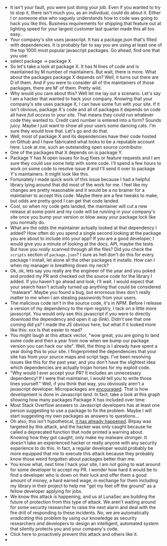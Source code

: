 - It isn't your fault, you were just doing your job. Even if you wanted to try to stop it, there isn't much you, as an individual, could do about it. Either I or someone else who vaguely understands how to code was going to hack you like this. Business requirements for shipping that feature out at lighting speed for your largest customer last quarter made this all too easy.
- Your company's site uses javascript. It has a package.json that's filled with dependencies. It is probably fair to say you are using at least one of the top 1000 most popular javascript packages. Go ahead, find one that you use:
- select package -> package X
- So let's take a look at package X. It has N lines of code and is maintained by M number of maintainers. But wait, there is more. What about the packages package X depends on? Well, it turns out there are D of them. And if you were to consider all of the maintainers of those packages, there are M' of them. Pretty wild.
- Why would you care about this? Well let me lay out a scenario.
  Let's say I am a hacker that wanted to hack your company. Knowing that your company's site uses package X, I can have some fun with your site. If it isn't obvious, package X's code and all of packages it depends on code all have _full access_ to your site. That means they could run whatever code they wanted to. Credit card number is entered into a form? Sounds juicy. Maybe I just want to show all your users some dancing cats. I'm sure they would love that. Let's go and do that.
- Well, most of package X and its dependencies have their code hosted on Github and I have fabricated what looks to be a reputable account here. Look at me, such an outstanding open source contributor.
- One of the packages that X depends on is package Y.
- Package Y has N open issues for bug fixes or feature requests and I am sure they could use some help with some code. I'll spend a few hours to work on some code to resolve issue # and I'll send it over to package Y's maintainers. It might look like this.
- Fortunately I made quick work of this issue because I had a helpful library lying around that did most of the work for me. I feel like my changes are pretty reasonable and it would be a no brainer for a maintainer to accept this code. Maybe there are a few tweaks to make, but odds are pretty good I can get that code landed.
- Cool, so when my code gets landed, the maintainer will cut a new release at some point and my code will be running in your company's site once you bump your version or blow away your package lock like you normally do.
- What are the odds the maintainer actually looked at that dependency I added? How often do you spend a single second looking at the package you are about to include into your app? If you are a good developer, I would give you a minute of looking at the docs, API, maybe the tests. But have you _really_ scanned through all the files? Did you check the `scripts` section of `package.json`? I sure as hell don't do this for every package I install, let alone all the other packages it installs. How can I when my manager is breathing down my neck?
- Ok, ok, lets say you really are the engineer of the year and you poked and proded my PR and checked out the source code for the library I added. If you haven't go ahead and look, I'll wait. I would expect that your search hasn't actually turned up anything that could be considered "malware". Maybe you found a bug, but errornous lines don't really matter to me when I am stealing passwords from your users.
- The malicious code isn't in the source code, it's in _NPM_. Before I release a version of my dependency to the npm registry, I tack on a little more javascript. You would only see this javascript if you were to directly download the dependency and open it up (link). Didn't see that one coming did ya? I made the JS obvious here, but what if it looked more like this: xxx Is that easier to read?
- You might laugh at this attack vector, "wow great, you are going to land some code and then a year from now when we bump our package version you can hack our site". Well, the thing is I already have spent a year doing this to your site. I fingerprinted the dependencies that your site has from your source maps and script tags. I've been resolving issues like this for the past year, and you don't have the slightest idea which dependencies are actually trojan horses for my exploit code.
- "Why would I ever accept your PR? It includes an unnecessary dependency! If I were that maintainer, I would tell you to write those lines yourself." Well, if you think that way, you obviously aren't a javascript developer. Micropackages are [encouraged](https://www.chevtek.io/why-i-think-micro-packages-are-a-good-thing/). That is how development is done in Javascript land. In fact, take a look at this graph showing how many packages Package X has included over time:
- Most Stack Overflow answers to Javascript developers has at least one person suggesting to use a package to fix the problem. Maybe I will start suggesting my own packages as answers to questions...
- Oh also, this isn't hypothetical, [it has already happened](https://snyk.io/blog/a-post-mortem-of-the-malicious-event-stream-backdoor/). Bitpay was targeted by this attack, and the hacker was only caught because he called a deprecated function that node printed a warning about. Knowing how they got caught, only make my malware stronger.
  It doesn't take an experienced hacker or really anyone with any security experience to do this. In fact, a regular developer would probably be more equipped that me to execute this attack because they probably know those weird forgotten about packages better than me.
- You know what, next time I hack your site, I am not going to wait around for some developer to accept my PR. I wonder how hard it would be to find a developer who is down on their luck and offer them a good amount of money, a hard earned wage, in exchange for them including my library in their project to help me "get my feet off the ground" as a fellow developer applying for jobs.
- We know this attack is happening, and us at LunaSec are building the future of protection from this type of attack. We aren't waiting around for some security researcher to raise the next alarm and deal with the fire drill of responding to these incidents. No, we are automatically _eradicating_ this problem by using our knowledge as security researchers _and_ developers to design an intelligent, automated system that silently protects you and your company's code.
- Click here to proactively prevent this attack and others like it.
-